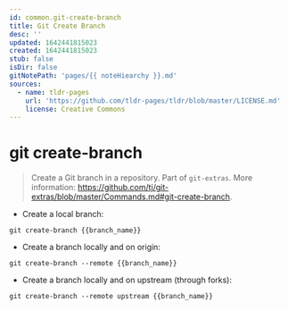 ```yaml
---
id: common.git-create-branch
title: Git Create Branch
desc: ''
updated: 1642441815023
created: 1642441815023
stub: false
isDir: false
gitNotePath: 'pages/{{ noteHiearchy }}.md'
sources:
  - name: tldr-pages
    url: 'https://github.com/tldr-pages/tldr/blob/master/LICENSE.md'
    license: Creative Commons
---
```

# git create-branch

> Create a Git branch in a repository.
> Part of `git-extras`.
> More information: <https://github.com/tj/git-extras/blob/master/Commands.md#git-create-branch>.

- Create a local branch:

`git create-branch {{branch_name}}`

- Create a branch locally and on origin:

`git create-branch --remote {{branch_name}}`

- Create a branch locally and on upstream (through forks):

`git create-branch --remote upstream {{branch_name}}`

